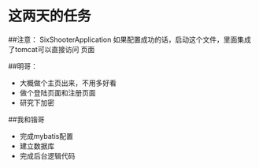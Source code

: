 # 这两天的任务

##注意：
SixShooterApplication 如果配置成功的话，启动这个文件，里面集成了tomcat可以直接访问
页面

##明哥：
* 大概做个主页出来，不用多好看
* 做个登陆页面和注册页面
* 研究下加密

##我和锴哥
* 完成mybatis配置
* 建立数据库
* 完成后台逻辑代码